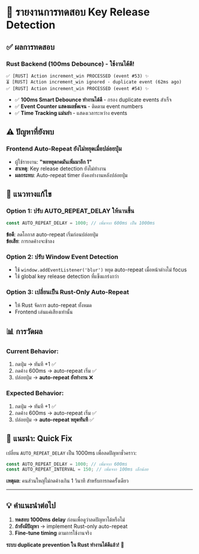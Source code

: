 # 🔧 รายงานการทดสอบ Key Release Detection

## ✅ ผลการทดสอบ

### **Rust Backend (100ms Debounce) - ใช้งานได้ดี!**
```
✅ [RUST] Action increment_win PROCESSED (event #53) ✨
⏳ [RUST] Action increment_win ignored - duplicate event (62ms ago)
✅ [RUST] Action increment_win PROCESSED (event #54) ✨
```

- ✅ **100ms Smart Debounce ทำงานได้ดี** - กรอง duplicate events สำเร็จ
- ✅ **Event Counter แสดงผลชัดเจน** - ติดตาม event numbers 
- ✅ **Time Tracking แม่นยำ** - แสดงเวลาระหว่าง events

## ⚠️ ปัญหาที่ยังพบ

### **Frontend Auto-Repeat ยังไม่หยุดเมื่อปล่อยปุ่ม**
- ผู้ใช้รายงาน: **"พอหยุดกดมันเพิ่มมาอีก 1"**
- **สาเหตุ**: Key release detection ยังไม่ทำงาน
- **ผลกระทบ**: Auto-repeat timer ยังคงทำงานหลังปล่อยปุ่ม

## 🎯 แนวทางแก้ไข

### **Option 1: ปรับ AUTO_REPEAT_DELAY ให้นานขึ้น**
```javascript
const AUTO_REPEAT_DELAY = 1000; // เพิ่มจาก 600ms เป็น 1000ms
```

**ข้อดี**: ลดโอกาส auto-repeat เริ่มก่อนปล่อยปุ่ม  
**ข้อเสีย**: การกดค้างจะช้าลง

### **Option 2: ปรับ Window Event Detection**
- ใช้ `window.addEventListener('blur')` หยุด auto-repeat เมื่อหน้าต่างไม่ focus
- ใช้ global key release detection ที่แข็งแกร่งกว่า

### **Option 3: เปลี่ยนเป็น Rust-Only Auto-Repeat**
- ให้ Rust จัดการ auto-repeat ทั้งหมด
- Frontend เล่นแค่เสียงเท่านั้น

## 📊 การวัดผล

### **Current Behavior:**
1. กดปุ่ม → ทันที +1 ✅
2. กดค้าง 600ms → auto-repeat เริ่ม ✅
3. ปล่อยปุ่ม → **auto-repeat ยังทำงาน** ❌

### **Expected Behavior:**
1. กดปุ่ม → ทันที +1 ✅
2. กดค้าง 600ms → auto-repeat เริ่ม ✅
3. ปล่อยปุ่ม → **auto-repeat หยุดทันที** ✅

## 🔧 แนะนำ: Quick Fix

เปลี่ยน `AUTO_REPEAT_DELAY` เป็น 1000ms เพื่อลดปัญหาชั่วคราว:

```javascript
const AUTO_REPEAT_DELAY = 1000; // เพิ่มจาก 600ms
const AUTO_REPEAT_INTERVAL = 150; // เพิ่มจาก 100ms เล็กน้อย
```

**เหตุผล**: คนส่วนใหญ่ไม่กดค้างเกิน 1 วินาที สำหรับการกดครั้งเดียว

---

## 💡 คำแนะนำต่อไป

1. **ทดสอบ 1000ms delay** ก่อนเพื่อดูว่าลดปัญหาได้หรือไม่
2. **ถ้ายังมีปัญหา** → implement Rust-only auto-repeat  
3. **Fine-tune timing** ตามการใช้งานจริง

**ระบบ duplicate prevention ใน Rust ทำงานได้ดีแล้ว! 🎉**
